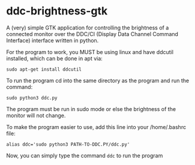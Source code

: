 # ddc-brightness-gtk
A (very) simple GTK application for controlling the brightness of a connected monitor over the DDC/CI (Display Data Channel Command Interface) interface written in python.

For the program to work, you MUST be using linux and have ddcutil installed, which can be done in apt via:

`sudo apt-get install ddcutil`

To run the program cd into the same directory as the program and run the command:

`sudo python3 ddc.py`

The program must be run in sudo mode or else the brightness of the monitor will not change.

To make the program easier to use, add this line into your /home/.bashrc file:
  
`alias ddc='sudo python3 PATH-TO-DDC.PY/ddc.py'`
 
Now, you can simply type the command `ddc` to run the program
